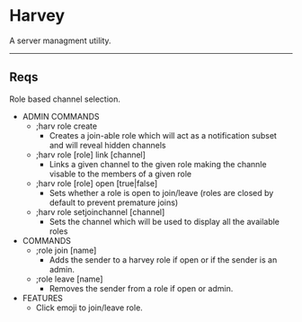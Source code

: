 # Harvey
A server managment utility.

---

## Reqs

Role based channel selection.
- ADMIN COMMANDS
    - ;harv role create
        - Creates a join-able role which will act as a notification subset and will reveal hidden channels
    - ;harv role [role] link [channel]
        - Links a given channel to the given role making the channle visable to the members of a given role
    - ;harv role [role] open [true|false]
        - Sets whether a role is open to join/leave (roles are closed by default to prevent premature joins)
    - ;harv role setjoinchannel [channel]
        - Sets the channel which will be used to display all the available roles
- COMMANDS
    - ;role join [name]
        - Adds the sender to a harvey role if open or if the sender is an admin.
    - ;role leave [name]
        - Removes the sender from a role if open or admin.
- FEATURES
    - Click emoji to join/leave role.
